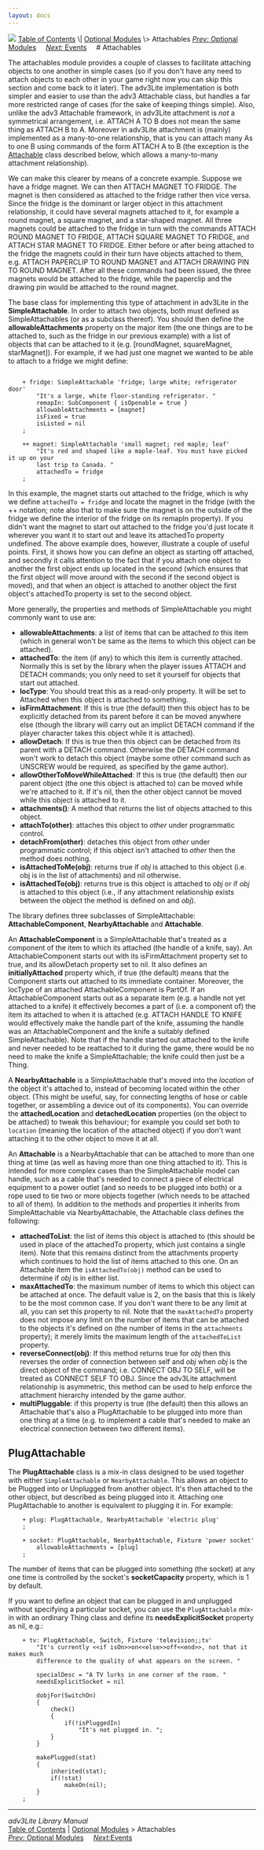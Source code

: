 ```yaml
---
layout: docs
---
```



<img src="topbar.jpg" data-border="0" />
<a href="toc.html" class="nav">Table of Contents</a> \|
<a href="optional.html" class="nav">Optional Modules</a> \> Attachables  
<span class="navnp"><a href="optional.html" class="nav"><em>Prev:</em> Optional Modules</a>
    <a href="event.html" class="nav"><em>Next:</em> Events</a>    
</span>
# Attachables

The attachables module provides a couple of classes to facilitate
attaching objects to one another in simple cases (so if you don't have
any need to attach objects to each other in your game right now you can
skip this section and come back to it later). The adv3Lite
implementation is both simpler and easier to use than the adv3
Attachable class, but handles a far more restricted range of cases (for
the sake of keeping things simple). Also, unlike the adv3 Attachable
framework, in adv3Lite attachment is *not* a symmetrical arrangement,
i.e. ATTACH A TO B does not mean the same thing as ATTACH B to A.
Moreover in adv3Lite attachment is (mainly) implemented as a many-to-one
relationship, that is you can attach many As to one B using commands of
the form ATTACH A to B (the exception is the [Attachable](#attachable)
class described below, which allows a many-to-many attachment
relationship).

We can make this clearer by means of a concrete example. Suppose we have
a fridge magnet. We can then ATTACH MAGNET TO FRIDGE. The magnet is then
considered as attached to the fridge rather then vice versa. Since the
fridge is the dominant or larger object in this attachment relationship,
it could have several magnets attached to it, for example a round
magnet, a square magnet, and a star-shaped magnet. All three magnets
could be attached to the fridge in turn with the commands ATTACH ROUND
MAGNET TO FRIDGE, ATTACH SQUARE MAGNET TO FRIDGE, and ATTACH STAR MAGNET
TO FRIDGE. Either before or after being attached to the fridge the
magnets could in their turn have objects attached to them, e.g. ATTACH
PAPERCLIP TO ROUND MAGNET and ATTACH DRAWING PIN TO ROUND MAGNET. After
all these commands had been issued, the three magnets would be attached
to the fridge, while the paperclip and the drawing pin would be attached
to the round magnet.

The base class for implementing this type of attachment in adv3Lite in
the **SimpleAttachable**. In order to attach two objects, both must
defined as SimpleAttachables (or as a subclass thereof). You should then
define the **allowableAttachments** property on the major item (the one
things are to be attached to, such as the fridge in our previous
example) with a list of objects that can be attached to it (e.g.
\[roundMagnet, squareMagnet, starMagnet\]). For example, if we had just
one magnet we wanted to be able to attach to a fridge we might define:

```

    + fridge: SimpleAttachable 'fridge; large white; refrigerator door'
        "It's a large, white floor-standing refrigerator. "
        remapIn: SubComponent { isOpenable = true }
        allowableAttachments = [magnet]
        isFixed = true
        isListed = nil
    ;

    ++ magnet: SimpleAttachable 'small magnet; red maple; leaf'
        "It's red and shaped like a maple-leaf. You must have picked it up on your
        last trip to Canada. "
        attachedTo = fridge
    ;
```

In this example, the magnet starts out attached to the fridge, which is
why we define `attachedTo = fridge` and locate
the magnet in the fridge (with the ++ notation; note also that to make
sure the magnet is on the outside of the fridge we define the interior
of the fridge on its remapIn property). If you didn't want the magnet to
start out attached to the fridge you'd just locate it wherever you want
it to start out and leave its attachedTo property undefined. The above
example does, however, illustrate a couple of useful points. First, it
shows how you can define an object as starting off attached, and
secondly it calls attention to the fact that if you attach one object to
another the first object ends up located in the second (which ensures
that the first object will move around with the second if the second
object is moved), and that when an object is attached to another object
the first object's attachedTo property is set to the second object.

<span id="attachprops"></span>

More generally, the properties and methods of SimpleAttachable you might
commonly want to use are:

- **allowableAttachments**: a list of items that can be attached *to*
  this item (which in general won't be same as the items to which this
  object can be attached).
- **attachedTo**: the item (if any) to which this item is currently
  attached. Normally this is set by the library when the player issues
  ATTACH and DETACH commands; you only need to set it yourself for
  objects that start out attached.
- **locType**: You should treat this as a read-only property. It will be
  set to Attached when this object is attached to something.
- **isFirmAttachment**: If this is true (the default) then this object
  has to be explicitly detached from its parent before it can be moved
  anywhere else (though the library will carry out an implict DETACH
  command if the player character takes this object while it is
  attached).
- **allowDetach**: If this is true then this object can be detached from
  its parent with a DETACH command. Otherwise the DETACH command won't
  work to detach this object (maybe some other command such as UNSCREW
  would be required, as specified by the game author).
- **allowOtherToMoveWhileAttached**: If this is true (the default) then
  our parent object (the one this object is attached to) can be moved
  while we're attached to it. If it's nil, then the other object cannot
  be moved while this object is attached to it.
- **attachments()**: A method that returns the list of objects attached
  to this object.
- **attachTo(other)**: attaches this object to *other* under
  programmatic control.
- **detachFrom(other)**: detaches this object from *other* under
  programmatic control; if this object isn't attached to *other* then
  the method does nothing.
- **isAttachedToMe(obj)**: returns true if *obj* is attached to this
  object (i.e. obj is in the list of attachments) and nil otherwise.
- **isAttachedTo(obj)**: returns true is this object is attached to
  *obj* or if *obj* is attached to this object (i.e., if any attachment
  relationship exists between the object the method is defined on and
  *obj*).

The library defines three subclasses of
<span id="subclass">SimpleAttachable</span>: **AttachableComponent**,
**NearbyAttachable** and **Attachable**.

An **AttachableComponent** is a SimpleAttachable that's treated as a
component of the item to which its attached (the handle of a knife,
say). An AttachableComponent starts out with its isFirmAttachment
property set to true, and its allowDetach property set to nil. It also
defines an **initiallyAttached** property which, if true (the default)
means that the Component starts out attached to its immediate container.
Moreover, the locType of an attached AttachableComponent is PartOf. If
an AttachableComponent starts out as a separate item (e.g. a handle not
yet attached to a knife) it effectively becomes a part of (i.e. a
component of) the item its attached to when it is attached (e.g. ATTACH
HANDLE TO KNIFE would effectively make the handle part of the knife,
assuming the handle was an AttachableComponent and the knife a suitably
defined SimpleAttachable). Note that if the handle started out attached
to the knife and never needed to be reattached to it during the game,
there would be no need to make the knife a SimpleAttachable; the knife
could then just be a Thing.

A **NearbyAttachable** is a SimpleAttachable that's moved into the
*location* of the object it's attached to, instead of becoming located
within the other object. (This might be useful, say, for connecting
lengths of hose or cable together, or assembling a device out of its
components). You can override the **attachedLocation** and
**detachedLocation** properties (on the object to be attached) to tweak
this behaviour; for example you could set both to
`location` (meaning the location of the attached
object) if you don't want attaching it to the other object to move it at
all.

<span id="attachable"></span>

An **Attachable** is a NearbyAttachable that can be attached to more
than one thing at time (as well as having more than one thing attached
to it). This is intended for more complex cases than the
SimpleAttachable model can handle, such as a cable that's needed to
connect a piece of electrical equipment to a power outlet (and so needs
to be plugged into both) or a rope used to tie two or more objects
together (which needs to be attached to all of them). In addition to the
methods and properties it inherits from SimpleAttachable via
NearbyAttachable, the Attachable class defines the following:

- **attachedToList**: the list of items this object is attached to (this
  should be used in place of the attachedTo property, which just
  contains a single item). Note that this remains distinct from the
  attachments property which continues to hold the list of items
  attached to this one. On an Attachable item the
  `isAttachedTo(obj)` method can be used to
  determine if *obj* is in either list.
- **maxAttachedTo**: the maximum number of items to which this object
  can be attached at once. The default value is 2, on the basis that
  this is likely to be the most common case. If you don't want there to
  be any limit at all, you can set this property to nil. Note that the
  `maxAttachedTo` property does not impose any
  limit on the number of items that can be attached to the objects it's
  defined on (the number of items in the
  `attachments` property); it merely limits the
  maximum length of the `attachedToList`
  property.
- **reverseConnect(obj)**: If this method returns true for *obj* then
  this reverses the order of connection between self and *obj* when
  *obj* is the direct object of the command; i.e. CONNECT OBJ TO SELF,
  will be treated as CONNECT SELF TO OBJ. Since the adv3Lite attachment
  relationship is asymmetric, this method can be used to help enforce
  the attachment hierarchy intended by the game author.
- **multiPluggable**: if this property is true (the default) then this
  allows an Attachable that's also a PlugAttachable to be plugged into
  more than one thing at a time (e.g. to implement a cable that's needed
  to make an electrical connection between two different items).

  

## <span id="plug">PlugAttachable</span>

The **PlugAttachable** class is a mix-in class designed to be used
together with either `SimpleAttachable` or
`NearbyAttachable`. This allows an object to be
Plugged into or Unplugged from another object. It's then attached to the
other object, but described as being plugged into it. Attaching one
PlugAttachable to another is equivalent to plugging it in. For example:

```
    + plug: PlugAttachable, NearbyAttachable 'electric plug'    
    ;

    + socket: PlugAttachable, NearbyAttachable, Fixture 'power socket'
        allowableAttachments = [plug]
    ;
```

The number of items that can be plugged into something (the socket) at
any one time is controlled by the socket's **socketCapacity** property,
which is 1 by default.

If you want to define an object that can be plugged in and unplugged
without specifying a particular socket, you can use the
`PlugAttachable` mix-in with an ordinary Thing
class and define its **needsExplicitSocket** property as nil, e.g.:

```
    + tv: PlugAttachable, Switch, Fixture 'television;;tv'
        "It's currently <<if isOn>>on<<else>>off<<end>>, not that it makes much
        difference to the quality of what appears on the screen. "

        specialDesc = "A TV lurks in one corner of the room. "
        needsExplicitSocket = nil
        
        dobjFor(SwitchOn)
        {
            check()
            {
                if(!isPluggedIn)
                    "It's not plugged in. ";
            }
        }
        
        makePlugged(stat)
        {
            inherited(stat);
            if(!stat)
                makeOn(nil);
        }
    ;
```
------------------------------------------------------------------------



*adv3Lite Library Manual*  
<a href="toc.html" class="nav">Table of Contents</a> \|
<a href="optional.html" class="nav">Optional Modules</a> \> Attachables  
<span class="navnp"><a href="optional.html" class="nav"><em>Prev:</em> Optional Modules</a>
    <a href="event.html" class="nav"><em>Next:</em>Events</a>     </span>



